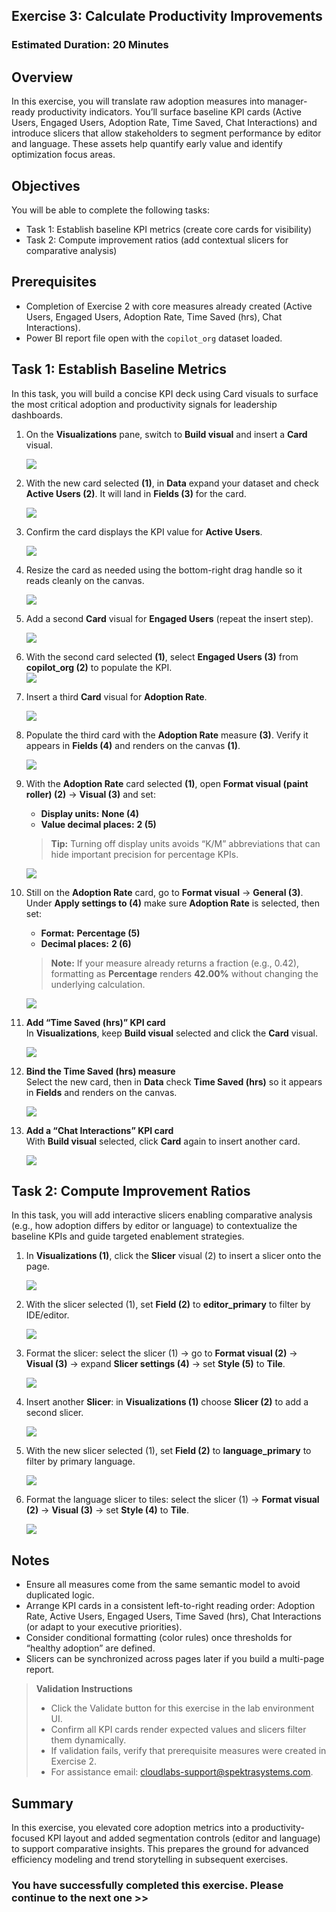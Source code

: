 ## Exercise 3: Calculate Productivity Improvements

### Estimated Duration: 20 Minutes

## Overview

In this exercise, you will translate raw adoption measures into manager-ready productivity indicators. You’ll surface baseline KPI cards (Active Users, Engaged Users, Adoption Rate, Time Saved, Chat Interactions) and introduce slicers that allow stakeholders to segment performance by editor and language. These assets help quantify early value and identify optimization focus areas.

## Objectives

You will be able to complete the following tasks:

- Task 1: Establish baseline KPI metrics (create core cards for visibility)
- Task 2: Compute improvement ratios (add contextual slicers for comparative analysis)

## Prerequisites

- Completion of Exercise 2 with core measures already created (Active Users, Engaged Users, Adoption Rate, Time Saved (hrs), Chat Interactions).
- Power BI report file open with the `copilot_org` dataset loaded.

## Task 1: Establish Baseline Metrics

In this task, you will build a concise KPI deck using Card visuals to surface the most critical adoption and productivity signals for leadership dashboards.

1. On the **Visualizations** pane, switch to **Build visual** and insert a **Card** visual. 

   ![](../media/git_co_man-e1-g40.png)

1. With the new card selected **(1)**, in **Data** expand your dataset and check **Active Users (2)**. It will land in **Fields (3)** for the card.  

   ![](../media/git_co_man-e1-g41.png)

1. Confirm the card displays the KPI value for **Active Users**.  

   ![](../media/git_co_man-e1-g42.png)

1. Resize the card as needed using the bottom-right drag handle so it reads cleanly on the canvas.  

   ![](../media/git_co_man-e1-g43.png)

1. Add a second **Card** visual for **Engaged Users** (repeat the insert step).

   ![](../media/git_co_man-e1-g44.png)

1. With the second card selected **(1)**, select **Engaged Users (3)** from **copilot_org (2)** to populate the KPI.  
   ![](../media/git_co_man-e1-g45.png)

1. Insert a third **Card** visual for **Adoption Rate**. 

   ![](../media/git_co_man-e1-g46.png)

1. Populate the third card with the **Adoption Rate** measure **(3)**. Verify it appears in **Fields (4)** and renders on the canvas **(1)**.  

   ![](../media/git_co_man-e1-g47.png)

1. With the **Adoption Rate** card selected **(1)**, open **Format visual (paint roller) (2)** → **Visual (3)** and set:  
   - **Display units:** **None (4)**  
   - **Value decimal places:** **2 (5)**  
   > **Tip:** Turning off display units avoids “K/M” abbreviations that can hide important precision for percentage KPIs.  
   
   ![](../media/git_co_man-e1-g48.png)

1. Still on the **Adoption Rate** card, go to **Format visual** → **General (3)**. Under **Apply settings to (4)** make sure **Adoption Rate** is selected, then set:  
    - **Format:** **Percentage (5)**  
    - **Decimal places:** **2 (6)**  
    > **Note:** If your measure already returns a fraction (e.g., 0.42), formatting as **Percentage** renders **42.00%** without changing the underlying calculation.
    
    ![](../media/git_co_man-e1-g49.png)

1. **Add “Time Saved (hrs)” KPI card**  
    In **Visualizations**, keep **Build visual** selected and click the **Card** visual.  
    
    ![](../media/git_co_man-e1-g50.png)

1. **Bind the Time Saved (hrs) measure**  
    Select the new card, then in **Data** check **Time Saved (hrs)** so it appears in **Fields** and renders on the canvas.  
    
    ![](../media/git_co_man-e1-g51.png)

1. **Add a “Chat Interactions” KPI card**  
    With **Build visual** selected, click **Card** again to insert another card.  
    
    ![](../media/git_co_man-e1-g52.png)

## Task 2: Compute Improvement Ratios

In this task, you will add interactive slicers enabling comparative analysis (e.g., how adoption differs by editor or language) to contextualize the baseline KPIs and guide targeted enablement strategies.

1. In **Visualizations (1)**, click the **Slicer** visual (2) to insert a slicer onto the page.

   ![](../media/git_co_man-e1-g60.png)

1. With the slicer selected (1), set **Field (2)** to **editor_primary** to filter by IDE/editor.

   ![](../media/git_co_man-e1-g61.png)

1. Format the slicer: select the slicer (1) → go to **Format visual (2)** → **Visual (3)** → expand **Slicer settings (4)** → set **Style (5)** to **Tile**.

   ![](../media/git_co_man-e1-g62.png)

1. Insert another **Slicer**: in **Visualizations (1)** choose **Slicer (2)** to add a second slicer.

   ![](../media/git_co_man-e1-g63.png)

1. With the new slicer selected (1), set **Field (2)** to **language_primary** to filter by primary language.

   ![](../media/git_co_man-e1-g64.png)

1. Format the language slicer to tiles: select the slicer (1) → **Format visual (2)** → **Visual (3)** → set **Style (4)** to **Tile**.

   ![](../media/git_co_man-e1-g65.png)

## Notes

- Ensure all measures come from the same semantic model to avoid duplicated logic.
- Arrange KPI cards in a consistent left-to-right reading order: Adoption Rate, Active Users, Engaged Users, Time Saved (hrs), Chat Interactions (or adapt to your executive priorities).
- Consider conditional formatting (color rules) once thresholds for “healthy adoption” are defined.
- Slicers can be synchronized across pages later if you build a multi-page report.

<validation step="ex3-validate-productivity" />

> **Validation Instructions**
> - Click the Validate button for this exercise in the lab environment UI.
> - Confirm all KPI cards render expected values and slicers filter them dynamically.
> - If validation fails, verify that prerequisite measures were created in Exercise 2.
> - For assistance email: cloudlabs-support@spektrasystems.com.

## Summary

In this exercise, you elevated core adoption metrics into a productivity-focused KPI layout and added segmentation controls (editor and language) to support comparative insights. This prepares the ground for advanced efficiency modeling and trend storytelling in subsequent exercises.

### You have successfully completed this exercise. Please continue to the next one >>
